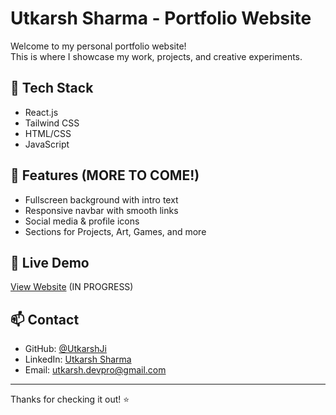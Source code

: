 # Utkarsh Sharma - Portfolio Website

Welcome to my personal portfolio website!  
This is where I showcase my work, projects, and creative experiments.

## 🚀 Tech Stack
- React.js
- Tailwind CSS
- HTML/CSS
- JavaScript

## 📁 Features (MORE TO COME!)
- Fullscreen background with intro text
- Responsive navbar with smooth links
- Social media & profile icons
- Sections for Projects, Art, Games, and more

## 🔗 Live Demo
[View Website](https://your-portfolio-link.com) (IN PROGRESS)

## 📫 Contact
- GitHub: [@UtkarshJi](https://github.com/UtkarshJi)
- LinkedIn: [Utkarsh Sharma](https://www.linkedin.com/in/utk7-sharma/)
- Email: utkarsh.devpro@gmail.com

---

Thanks for checking it out! ⭐
